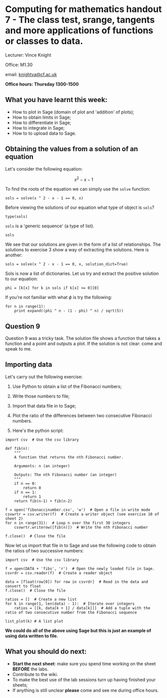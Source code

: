 # Computing for mathematics handout 7 - The class test, srange, tangents and more applications of functions or classes to data.

Lecturer: Vince Knight

Office: M1.30

email: knightva@cf.ac.uk

**Office hours: Thursday 1300-1500**

## What you have learnt this week:

- How to plot in Sage (domain of plot and 'addition' of plots);
- How to obtain limits in Sage;
- How to differentiate in Sage;
- How to integrate in Sage;
- How to to upload data to Sage.

## Obtaining the values from a solution of an equation

Let's consider the following equation:

$$x^2-x-1$$

To find the roots of the equation we can simply use the `solve` function:

~~~{.python}
sols = solve(x ^ 2 - x - 1 == 0, x)
~~~

Before viewing the solutions of our equation what type of object is `sols`?

~~~{.python}
type(sols)
~~~

`sols` is a 'generic sequence' (a type of list).

~~~{.python}
sols
~~~

We see that our solutions are given in the form of a list of relationships. The solutions to exercise 3 show a way of extracting the solutions. Here is another:

~~~{.python}
sols = solve(x ^ 2 - x - 1 == 0, x, solution_dict=True)
~~~

Sols is now a list of dictionaries. Let us try and extract the positive solution to our equation:

~~~{.python}
phi = [k[x] for k in sols if k[x] >= 0][0]
~~~

If you're not familiar with what $\phi$ is try the following:

~~~{.python}
for n in range(1):
    print expand((phi ^ n - (1 - phi) ^ n) / sqrt(5))
~~~

## Question 9

Question 9 was a tricky task. The solution file shows a function that takes a function and a point and outputs a plot. If the solution is not clear: come and speak to me.

## Importing data

Let's carry out the following exercise:

1. Use Python to obtain a list of the Fibonacci numbers;
2. Write those numbers to file;
3. Import that data file in to Sage;
4. Plot the ratio of the differences between two consecutive Fibonacci numbers.

1. Here's the python script:

~~~{.python}
import csv  # Use the csv library

def fib(n):
    """
    A function that returns the nth Fibonacci number.

    Arguments: n (an integer)

    Outputs: The nth Fibonacci number (an integer)
    """
    if n == 0:
        return 0
    if n == 1:
        return 1
    return fib(n-1) + fib(n-2)

f = open('fibonaccinumber.csv', 'w')  # Open a file in write mode
csvwrtr = csv.writer(f)  # Create a writer object (see exercise 10 of sheet 2)
for n in range(31):  # Loop n over the first 30 integers
    csvwrtr.writerow([fib(n)])  # Write the nth Fibonacci number

f.close()  # Close the file
~~~

Now let us import that file in to Sage and use the following code to obtain the ratios of two successive numbers:

~~~{.python}
import csv  # Use the csv library

f = open(DATA + 'fibs', 'r')  # Open the newly loaded file in Sage.
csvrdr = csv.reader(f)  # Create a reader object

data = [float(row[0]) for row in csvrdr]  # Read in the data and convert to float
f.close()  # Close the file

ratios = []  # Create a new list
for k in range(1, len(data) - 1):  # Iterate over integers
    ratios = [[k, data[k + 1] / data[k]]]  # Add a tuple with the ratio of two consecutive number from the Fibonacci sequence

list_plot(k) # A list plot
~~~

**We could do all of the above using Sage but this is just an example of using data written to file.**

## What you should do next:

- **Start the next sheet**: make sure you spend time working on the sheet **BEFORE** the labs.
- Contribute to the wiki.
- To make the best use of the lab sessions turn up having finished your sheets;
- If anything is still unclear **please** come and see me during office hours.
